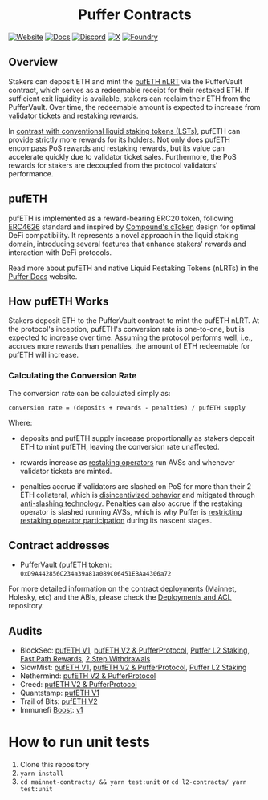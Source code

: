 # <h1 align="center">Puffer Contracts</h1>
[![Website][Website-badge]][Website] [![Docs][docs-badge]][docs]
  [![Discord][discord-badge]][discord] [![X][X-badge]][X] [![Foundry][foundry-badge]][foundry]

[Website-badge]: https://img.shields.io/badge/WEBSITE-8A2BE2
[Website]: https://www.puffer.fi
[X-badge]: https://img.shields.io/twitter/follow/puffer_finance
[X]: https://twitter.com/puffer_finance
[discord]: https://discord.gg/pufferfi
[docs-badge]: https://img.shields.io/badge/DOCS-8A2BE2
[docs]: https://docs.puffer.fi/
[discord-badge]: https://dcbadge.vercel.app/api/server/pufferfi?style=flat
[gha]: https://github.com/PufferFinance/PufferPool/actions
[gha-badge]: https://github.com/PufferFinance/PufferPool/actions/workflows/ci.yml/badge.svg
[foundry]: https://getfoundry.sh
[foundry-badge]: https://img.shields.io/badge/Built%20with-Foundry-FFDB1C.svg

## Overview
Stakers can deposit ETH and mint the [pufETH nLRT](https://docs.puffer.fi/protocol/nlrt#pufeth) via the PufferVault contract, which serves as a redeemable receipt for their restaked ETH. If sufficient exit liquidity is available, stakers can reclaim their ETH from the PufferVault. Over time, the redeemable amount is expected to increase from [validator tickets](https://docs.puffer.fi/protocol/validator-tickets) and restaking rewards.

In [contrast with conventional liquid staking tokens (LSTs)](https://docs.puffer.fi/protocol/nlrt#what-is-an-lst), pufETH can provide strictly more rewards for its holders. Not only does pufETH encompass PoS rewards and restaking rewards, but its value can accelerate quickly due to validator ticket sales. Furthermore, the PoS rewards for stakers are decoupled from the protocol validators' performance.

## pufETH

pufETH is implemented as a reward-bearing ERC20 token, following [ERC4626](https://ethereum.org/en/developers/docs/standards/tokens/erc-4626/) standard and inspired by [Compound's cToken](https://docs.compound.finance/v2/ctokens/#ctokens) design for optimal DeFi compatibility. It represents a novel approach in the liquid staking domain, introducing several features that enhance stakers' rewards and interaction with DeFi protocols.

Read more about pufETH and native Liquid Restaking Tokens (nLRTs) in the [Puffer Docs](https://docs.puffer.fi/protocol/nlrt#pufeth) website.


## How pufETH Works
Stakers deposit ETH to the PufferVault contract to mint the pufETH nLRT. At the protocol's inception, pufETH's conversion rate is one-to-one, but is expected to increase over time. Assuming the protocol performs well, i.e., accrues more rewards than penalties, the amount of ETH redeemable for pufETH will increase.

### Calculating the Conversion Rate
The conversion rate can be calculated simply as:

```
conversion rate = (deposits + rewards - penalties) / pufETH supply
```
  
Where:

- deposits and pufETH supply increase proportionally as stakers deposit ETH to mint pufETH, leaving the conversion rate unaffected.

- rewards increase as [restaking operators](https://docs.puffer.fi/protocol/puffer-modules#restaking-operators) run AVSs and whenever validator tickets are minted.

- penalties accrue if validators are slashed on PoS for more than their 2 ETH collateral, which is [disincentivized behavior](https://docs.puffer.fi/protocol/validator-tickets#why--noop-incentives) and mitigated through [anti-slashing technology](https://docs.puffer.fi/technology/secure-signer). Penalties can also accrue if the restaking operator is slashed running AVSs, which is why Puffer is [restricting restaking operator participation](https://docs.puffer.fi/protocol/puffer-modules#restricting-reops) during its nascent stages.


## Contract addresses
- PufferVault (pufETH token): `0xD9A442856C234a39a81a089C06451EBAa4306a72`

For more detailed information on the contract deployments (Mainnet, Holesky, etc) and the ABIs, please check the [Deployments and ACL](https://github.com/PufferFinance/Deployments-and-ACL/blob/main/docs/deployments/) repository.


## Audits
- BlockSec: [pufETH V1](./audits/BlockSec-pufETH-v1.pdf), [pufETH V2 & PufferProtocol](./audits/BlockSec%20-%20pufETHV2%20&%20PufferProtocol.pdf), [Puffer L2 Staking](./audits/Blocksec%20-%20Puffer%20L2%20Staking.pdf), [Fast Path Rewards](./audits/BlockSec%20-%20Fast%20Path%20Rewards.pdf), [2 Step Withdrawals](./audits/BlockSec%20-%202-Step%20Withdrawals.pdf)
- SlowMist: [pufETH V1](./audits/SlowMist-pufETH-v1.pdf), [pufETH V2 & PufferProtocol](./audits/SlowMist%20-%20pufETHV2%20&%20PufferProtocol.pdf), [Puffer L2 Staking](./audits/SlowMist%20-%20Puffer%20L2%20Staking.pdf)
- Nethermind: [pufETH V2 & PufferProtocol](https://github.com/NethermindEth/PublicAuditReports/blob/main/NM0202-FINAL_PUFFER.pdf)
- Creed: [pufETH V2 & PufferProtocol](https://github.com/PufferFinance/PufferPool/blob/polish-docs/docs/audits/Creed_Puffer_Finance_Audit_April2024.pdf)
- Quantstamp: [pufETH V1](./audits/Quantstamp-pufETH-v1.pdf)
- Trail of Bits: [pufETH V2](https://github.com/trailofbits/publications/blob/master/reviews/2024-03-pufferfinance-securityreview.pdf)
- Immunefi [Boost](https://immunefi.com/boost/pufferfinance-boost/): [v1](./audits/Immunefi_Boost_pufETH_v1.pdf)

# How to run unit tests

1. Clone this repository
2. `yarn install`
3. `cd mainnet-contracts/ && yarn test:unit` or `cd l2-contracts/ yarn test:unit`

